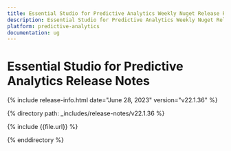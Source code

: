 ```yaml
---
title: Essential Studio for Predictive Analytics Weekly Nuget Release Release Notes  
description: Essential Studio for Predictive Analytics Weekly Nuget Release Release Notes  
platform: predictive-analytics
documentation: ug
---
```


# Essential Studio for Predictive Analytics  Release Notes  

{% include release-info.html date="June 28, 2023"  version="v22.1.36" %} 

{% directory path: _includes/release-notes/v22.1.36 %}

{% include {{file.url}} %}

{% enddirectory %}